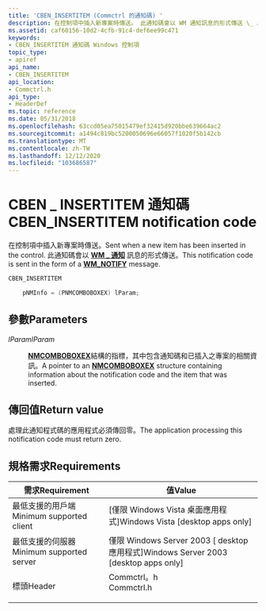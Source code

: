```yaml
---
title: 'CBEN_INSERTITEM (Commctrl 的通知碼) '
description: 在控制項中插入新專案時傳送。 此通知碼會以 WM 通知訊息的形式傳送 \_ 。
ms.assetid: caf60156-10d2-4cfb-91c4-def6ee99c471
keywords:
- CBEN_INSERTITEM 通知碼 Windows 控制項
topic_type:
- apiref
api_name:
- CBEN_INSERTITEM
api_location:
- Commctrl.h
api_type:
- HeaderDef
ms.topic: reference
ms.date: 05/31/2018
ms.openlocfilehash: 63ccd05ea75015479ef32415d920bbe639664ac2
ms.sourcegitcommit: a1494c819bc5200050696e66057f1020f5b142cb
ms.translationtype: MT
ms.contentlocale: zh-TW
ms.lasthandoff: 12/12/2020
ms.locfileid: "103686587"
---
```

# <a name="cben_insertitem-notification-code"></a><span data-ttu-id="23835-105">CBEN \_ INSERTITEM 通知碼</span><span class="sxs-lookup"><span data-stu-id="23835-105">CBEN\_INSERTITEM notification code</span></span>

<span data-ttu-id="23835-106">在控制項中插入新專案時傳送。</span><span class="sxs-lookup"><span data-stu-id="23835-106">Sent when a new item has been inserted in the control.</span></span> <span data-ttu-id="23835-107">此通知碼會以 [**WM \_ 通知**](wm-notify.md) 訊息的形式傳送。</span><span class="sxs-lookup"><span data-stu-id="23835-107">This notification code is sent in the form of a [**WM\_NOTIFY**](wm-notify.md) message.</span></span>


```C++
CBEN_INSERTITEM

    pNMInfo = (PNMCOMBOBOXEX) lParam;
```



## <a name="parameters"></a><span data-ttu-id="23835-108">參數</span><span class="sxs-lookup"><span data-stu-id="23835-108">Parameters</span></span>

<dl> <dt>

<span data-ttu-id="23835-109">*lParam*</span><span class="sxs-lookup"><span data-stu-id="23835-109">*lParam*</span></span> 
</dt> <dd>

<span data-ttu-id="23835-110">[**NMCOMBOBOXEX**](/windows/desktop/api/Commctrl/ns-commctrl-nmcomboboxexa)結構的指標，其中包含通知碼和已插入之專案的相關資訊。</span><span class="sxs-lookup"><span data-stu-id="23835-110">A pointer to an [**NMCOMBOBOXEX**](/windows/desktop/api/Commctrl/ns-commctrl-nmcomboboxexa) structure containing information about the notification code and the item that was inserted.</span></span>

</dd> </dl>

## <a name="return-value"></a><span data-ttu-id="23835-111">傳回值</span><span class="sxs-lookup"><span data-stu-id="23835-111">Return value</span></span>

<span data-ttu-id="23835-112">處理此通知程式碼的應用程式必須傳回零。</span><span class="sxs-lookup"><span data-stu-id="23835-112">The application processing this notification code must return zero.</span></span>

## <a name="requirements"></a><span data-ttu-id="23835-113">規格需求</span><span class="sxs-lookup"><span data-stu-id="23835-113">Requirements</span></span>



| <span data-ttu-id="23835-114">需求</span><span class="sxs-lookup"><span data-stu-id="23835-114">Requirement</span></span> | <span data-ttu-id="23835-115">值</span><span class="sxs-lookup"><span data-stu-id="23835-115">Value</span></span> |
|-------------------------------------|---------------------------------------------------------------------------------------|
| <span data-ttu-id="23835-116">最低支援的用戶端</span><span class="sxs-lookup"><span data-stu-id="23835-116">Minimum supported client</span></span><br/> | <span data-ttu-id="23835-117">\[僅限 Windows Vista 桌面應用程式\]</span><span class="sxs-lookup"><span data-stu-id="23835-117">Windows Vista \[desktop apps only\]</span></span><br/>                                        |
| <span data-ttu-id="23835-118">最低支援的伺服器</span><span class="sxs-lookup"><span data-stu-id="23835-118">Minimum supported server</span></span><br/> | <span data-ttu-id="23835-119">僅限 Windows Server 2003 \[ desktop 應用程式\]</span><span class="sxs-lookup"><span data-stu-id="23835-119">Windows Server 2003 \[desktop apps only\]</span></span><br/>                                  |
| <span data-ttu-id="23835-120">標頭</span><span class="sxs-lookup"><span data-stu-id="23835-120">Header</span></span><br/>                   | <dl> <span data-ttu-id="23835-121"><dt>Commctrl。h</dt></span><span class="sxs-lookup"><span data-stu-id="23835-121"><dt>Commctrl.h</dt></span></span> </dl> |



 

 





